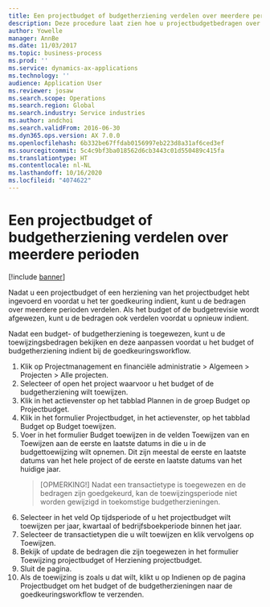 ```yaml
---
title: Een projectbudget of budgetherziening verdelen over meerdere perioden
description: Deze procedure laat zien hoe u projectbudgetbedragen over meerdere perioden kunt verdelen.
author: Yowelle
manager: AnnBe
ms.date: 11/03/2017
ms.topic: business-process
ms.prod: ''
ms.service: dynamics-ax-applications
ms.technology: ''
audience: Application User
ms.reviewer: josaw
ms.search.scope: Operations
ms.search.region: Global
ms.search.industry: Service industries
ms.author: andchoi
ms.search.validFrom: 2016-06-30
ms.dyn365.ops.version: AX 7.0.0
ms.openlocfilehash: 6b332be67ffdab0156997eb223d8a31af6ced3ef
ms.sourcegitcommit: 5c4c9bf3ba018562d6cb3443c01d550489c415fa
ms.translationtype: HT
ms.contentlocale: nl-NL
ms.lasthandoff: 10/16/2020
ms.locfileid: "4074622"
---
```

# <a name="allocate-a-project-budget-or-budget-revision-across-periods"></a>Een projectbudget of budgetherziening verdelen over meerdere perioden

[!include [banner](../../includes/banner.md)]

Nadat u een projectbudget of een herziening van het projectbudget hebt ingevoerd en voordat u het ter goedkeuring indient, kunt u de bedragen over meerdere perioden verdelen. Als het budget of de budgetrevisie wordt afgewezen, kunt u de bedragen ook verdelen voordat u opnieuw indient. 

Nadat een budget- of budgetherziening is toegewezen, kunt u de toewijzingsbedragen bekijken en deze aanpassen voordat u het budget of budgetherziening indient bij de goedkeuringsworkflow. 

1. Klik op Projectmanagement en financiële administratie > Algemeen > Projecten > Alle projecten. 
2. Selecteer of open het project waarvoor u het budget of de budgetherziening wilt toewijzen. 
3. Klik in het actievenster op het tabblad Plannen in de groep Budget op Projectbudget. 
4. Klik in het formulier Projectbudget, in het actievenster, op het tabblad Budget op Budget toewijzen. 
5. Voer in het formulier Budget toewijzen in de velden Toewijzen van en Toewijzen aan de eerste en laatste datums in die u in de budgettoewijzing wilt opnemen. Dit zijn meestal de eerste en laatste datums van het hele project of de eerste en laatste datums van het huidige jaar.  
   > [OPMERKING!] Nadat een transactietype is toegewezen en de bedragen zijn goedgekeurd, kan de toewijzingsperiode niet worden gewijzigd in toekomstige budgetherzieningen. 
6. Selecteer in het veld Op tijdsperiode of u het projectbudget wilt toewijzen per jaar, kwartaal of bedrijfsboekperiode binnen het jaar.
7. Selecteer de transactietypen die u wilt toewijzen en klik vervolgens op Toewijzen. 
8. Bekijk of update de bedragen die zijn toegewezen in het formulier Toewijzing projectbudget of Herziening projectbudget. 
9. Sluit de pagina.
10. Als de toewijzing is zoals u dat wilt, klikt u op Indienen op de pagina Projectbudget om het budget of de budgetherzieningen naar de goedkeuringsworkflow te verzenden.  


